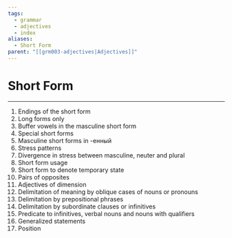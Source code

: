 ```yaml
---
tags:
  - grammar
  - adjectives
  - index
aliases:
  - Short Form
parent: "[[grm003-adjectives|Adjectives]]"
---
```

# Short Form
---
1. Endings of the short form
2. Long forms only
3. Buffer vowels in the masculine short form
4. Special short forms
5. Masculine short forms in -енный
6. Stress patterns
7. Divergence in stress between masculine, neuter and plural
8. Short form usage
9. Short form to denote temporary state
10. Pairs of opposites
11. Adjectives of dimension
12. Delimitation of meaning by oblique cases of nouns or pronouns
13. Delimitation by prepositional phrases
14. Delimitation by subordinate clauses or infinitives
15. Predicate to infinitives, verbal nouns and nouns with qualifiers
16. Generalized statements
17. Position